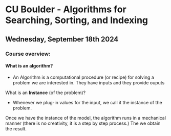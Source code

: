# CU Boulder - Algorithms for Searching, Sorting, and Indexing

## Wednesday, September 18th 2024

### Course overview:

#### What is an algorithm?

* An Algorithm is a computational procedure (or recipe) for solving a problem we are interested in. They have inputs and they provide ouputs

What is an __Instance__ (of the problem)?

* Whenever we plug-in values for the input, we call it the instance of the problem.  

Once we have the instance of the model, the algorithm runs in a mechanical manner (there is no creativity, it is a step by step process.) The we obtain the result.

